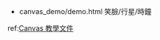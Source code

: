 

- canvas_demo/demo.html
笑臉/行星/時鐘

ref:[Canvas 教學文件](https://developer.mozilla.org/zh-TW/docs/Web/API/Canvas_API/Tutorial)